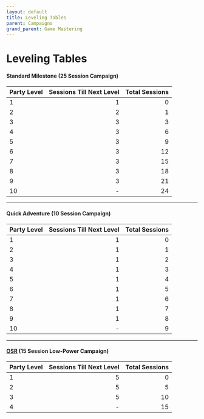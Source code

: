 ```yaml
---
layout: default
title: Leveling Tables
parent: Campaigns
grand_parent: Game Mastering
---
```


# Leveling Tables

#### Standard Milestone (25 Session Campaign)

| Party Level | Sessions Till Next Level | Total Sessions |
| :---------- | -----------------------: | -------------: |
| 1           |                        1 |              0 |
| 2           |                        2 |              1 |
| 3           |                        3 |              3 |
| 4           |                        3 |              6 |
| 5           |                        3 |              9 |
| 6           |                        3 |             12 |
| 7           |                        3 |             15 |
| 8           |                        3 |             18 |
| 9           |                        3 |             21 |
| 10          |                        - |             24 |

---

#### Quick Adventure (10 Session Campaign)

| Party Level | Sessions Till Next Level | Total Sessions |
| :---------- | -----------------------: | -------------: |
| 1           |                        1 |              0 |
| 2           |                        1 |              1 |
| 3           |                        1 |              2 |
| 4           |                        1 |              3 |
| 5           |                        1 |              4 |
| 6           |                        1 |              5 |
| 7           |                        1 |              6 |
| 8           |                        1 |              7 |
| 9           |                        1 |              8 |
| 10          |                        - |              9 |

---

#### [OSR](https://en.wikipedia.org/wiki/Old_School_Renaissance) (15 Session Low-Power Campaign)

| Party Level | Sessions Till Next Level | Total Sessions |
| :---------- | -----------------------: | -------------: |
| 1           |                        5 |              0 |
| 2           |                        5 |              5 |
| 3           |                        5 |             10 |
| 4           |                        - |             15 |